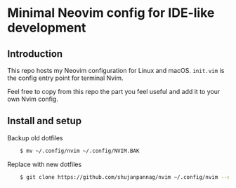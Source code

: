 # Minimal Neovim config for IDE-like development

## Introduction

This repo hosts my Neovim configuration for Linux and macOS. `init.vim` is the config entry point for terminal Nvim.

Feel free to copy from this repo the part you feel useful and add it to your own Nvim config.

## Install and setup

Backup old dotfiles
```bash
    $ mv ~/.config/nvim ~/.config/NVIM.BAK
```
Replace with new dotfiles
```bash
    $ git clone https://github.com/shujanpannag/nvim ~/.config/nvim --depth 1
```
